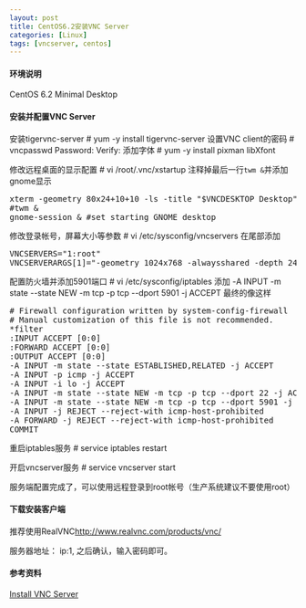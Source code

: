 ```yaml
---
layout: post
title: CentOS6.2安装VNC Server
categories: [Linux]
tags: [vncserver, centos]
---
```

#### 环境说明
CentOS 6.2 Minimal Desktop

#### 安装并配置VNC Server
安装tigervnc-server
    # yum -y install tigervnc-server
设置VNC client的密码
    # vncpasswd
    Password:
    Verify:
添加字体
    # yum -y install pixman libXfont

修改远程桌面的显示配置
    # vi /root/.vnc/xstartup
注释掉最后一行`twm &`并添加gnome显示
<pre class="prettyprint linenums">
xterm -geometry 80x24+10+10 -ls -title "$VNCDESKTOP Desktop" &
#twm &
gnome-session & #set starting GNOME desktop
</pre>

修改登录帐号，屏幕大小等参数
    # vi /etc/sysconfig/vncservers
在尾部添加
<pre class="prettyprint linenums">
VNCSERVERS="1:root"
VNCSERVERARGS[1]="-geometry 1024x768 -alwaysshared -depth 24"
</pre>

配置防火墙并添加5901端口
    # vi /etc/sysconfig/iptables
添加
    -A INPUT -m state --state NEW -m tcp -p tcp --dport 5901 -j ACCEPT
最终的像这样
<pre class="prettyprint linenums">
# Firewall configuration written by system-config-firewall
# Manual customization of this file is not recommended.
*filter
:INPUT ACCEPT [0:0]
:FORWARD ACCEPT [0:0]
:OUTPUT ACCEPT [0:0]
-A INPUT -m state --state ESTABLISHED,RELATED -j ACCEPT
-A INPUT -p icmp -j ACCEPT
-A INPUT -i lo -j ACCEPT
-A INPUT -m state --state NEW -m tcp -p tcp --dport 22 -j ACCEPT
-A INPUT -m state --state NEW -m tcp -p tcp --dport 5901 -j ACCEPT
-A INPUT -j REJECT --reject-with icmp-host-prohibited
-A FORWARD -j REJECT --reject-with icmp-host-prohibited
COMMIT
</pre>

重启iptables服务
    # service iptables restart

开启vncserver服务
    # service vncserver start

服务端配置完成了，可以使用远程登录到root帐号（生产系统建议不要使用root）

#### 下载安装客户端
推荐使用RealVNC<http://www.realvnc.com/products/vnc/>

服务器地址： ip:1, 之后确认，输入密码即可。

#### 参考资料
[Install VNC Server][1]  

[1]: http://www.server-world.info/en/note?os=CentOS_6&p=x&f=2
